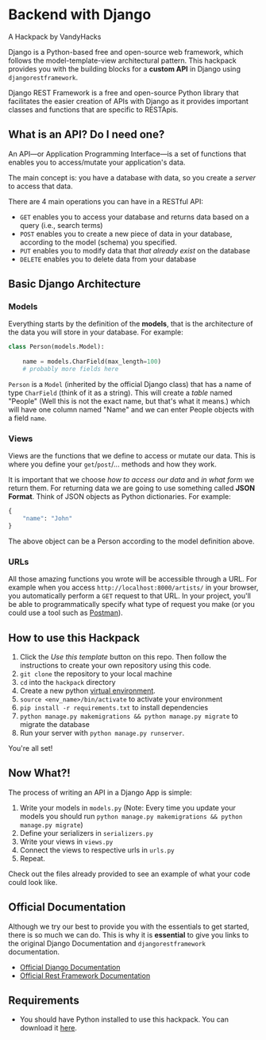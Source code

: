 # Backend with Django
A Hackpack by VandyHacks

Django is a Python-based free and open-source web framework,
which follows the model-template-view architectural pattern.
This hackpack provides you with the building blocks for a **custom
API** in Django using `djangorestframework`.

Django REST Framework is a free and open-source Python library
that facilitates the easier creation of APIs with Django as it
provides important classes and functions that are specific to
RESTApis.

## What is an API? Do I need one?

An API—or Application Programming Interface—is a set of functions
that enables you to access/mutate your application's data.

The main concept is: you have a database with data, so you create
a *server* to access that data.

There are 4 main operations you can have in a RESTful API:
- `GET` enables you to access your database and returns data based on a query (i.e., search terms)
- `POST` enables you to create a new piece of data in your database,
according to the model (schema) you specified.
- `PUT` enables you to modify data that *that already exist* on the database
- `DELETE` enables you to delete data from your database

## Basic Django Architecture

### Models

Everything starts by the definition of the **models**, that is the
architecture of the data you will store in your database. For example:
```python
class Person(models.Model):
    
    name = models.CharField(max_length=100)
    # probably more fields here

```
`Person` is a `Model` (inherited by the official Django class) that has a name of type `CharField`
(think of it as a string). This will create a *table* named "People" (Well this is not the exact name, but
 that's what it means.) which will have one column named "Name" and we can 
 enter People objects with a field `name`.
 
### Views

Views are the functions that we define to access or mutate our data. This is
where you define your `get`/`post`/... methods and how they work.

It is important that we choose *how to access our data* and *in what form* we return them. For returning
data we are going to use something called **JSON Format**. Think of JSON objects as Python
dictionaries. For example:
```python
{
    "name": "John"
}
```
The above object can be a Person according to the model definition above.

### URLs

All those amazing functions you wrote will be accessible through a URL. For example when you access
`http://localhost:8000/artists/` in your browser, you automatically perform a `GET` request
to that URL. In your project, you'll be able to programmatically specify what type of request
you make (or you could use a tool such as [Postman](https://www.getpostman.com/)).

## How to use this Hackpack

1. Click the *Use this template* button on this repo. Then follow the instructions to create your own repository
using this code.
2. `git clone` the repository to your local machine
3. `cd` into the `hackpack` directory
4. Create a new python [virtual environment](https://uoa-eresearch.github.io/eresearch-cookbook/recipe/2014/11/26/python-virtual-env/).
5. `source <env_name>/bin/activate` to activate your environment
6. `pip install -r requirements.txt` to install dependencies
7. `python manage.py makemigrations && python manage.py migrate` to migrate the database
8. Run your server with `python manage.py runserver`.

You're all set!

## Now What?!

The process of writing an API in a Django App is simple:
1. Write your models in `models.py` (Note: Every time
 you update your models you should run `python manage.py makemigrations && python manage.py migrate`)
2. Define your serializers in `serializers.py`
3. Write your views in `views.py`
4. Connect the views to respective urls in `urls.py`
5. Repeat.

Check out the files already provided to see an example of what your code could look like.

## Official Documentation

Although we try our best to provide you with the essentials to get started, there is
so much we can do. This is why it is **essential** to give you links to the original Django Documentation 
and `djangorestframework` documentation.

- [Official Django Documentation](https://docs.djangoproject.com/en/2.2/)
- [Official Rest Framework Documentation](https://www.django-rest-framework.org/)

## Requirements

- You should have Python installed to use this hackpack. You can download it [here](https://www.python.org).
